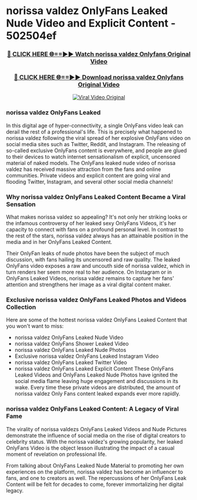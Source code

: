# norissa valdez OnlyFans Leaked Nude Video and Explicit Content - 502504ef

<div align="center">

### [🔴 CLICK HERE 🌐==►► Watch norissa valdez Onlyfans Original Video](https://aff.leakpic.com/?utm_medium=9dac6e3e92780789e695eb65dc45befdb20081c8&utm_campaign=Link_for_leakpic_com)

### [🔴 CLICK HERE 🌐==►► Download norissa valdez Onlyfans Original Video](https://aff.leakpic.com/?utm_medium=9dac6e3e92780789e695eb65dc45befdb20081c8&utm_campaign=Link_for_leakpic_com)

[![Viral Video Original](https://i.ibb.co.com/xMMVF88/686577567.gif)](https://aff.leakpic.com/?utm_medium=9dac6e3e92780789e695eb65dc45befdb20081c8&utm_campaign=Link_for_leakpic_com)

</div>

### norissa valdez OnlyFans Leaked
In this digital age of hyper-connectivity, a single OnlyFans video leak can derail the rest of a professional's life. This is precisely what happened to norissa valdez following the viral spread of her explosive OnlyFans video on social media sites such as Twitter, Reddit, and Instagram. The releasing of so-called exclusive OnlyFans content is everywhere, and people are glued to their devices to watch internet sensationalism of explicit, uncensored material of naked models. 
The OnlyFans leaked nude video of norissa valdez has received massive attraction from the fans and online communities. Private videos and explicit content are going viral and flooding Twitter, Instagram, and several other social media channels!

### Why norissa valdez OnlyFans Leaked Content Became a Viral Sensation
What makes norissa valdez so appealing? It's not only her striking looks or the infamous controversy of her leaked sexy OnlyFans Videos, it's her capacity to connect with fans on a profound personal level. In contrast to the rest of the stars, norissa valdez always has an attainable position in the media and in her OnlyFans Leaked Content.

Their OnlyFan leaks of nude photos have been the subject of much discussion, with fans hailing its uncensored and raw quality. The leaked OnlyFans video exposes a raw and uncouth side of norissa valdez, which in turn renders her seem more real to her audience. On Instagram or in OnlyFans Leaked Videos, norissa valdez remains to capture her fans' attention and strengthens her image as a viral digital content maker.

### Exclusive norissa valdez OnlyFans Leaked Photos and Videos Collection
Here are some of the hottest norissa valdez OnlyFans Leaked Content that you won't want to miss:
- norissa valdez OnlyFans Leaked Nude Video
- norissa valdez OnlyFans Shower Leaked Video
- norissa valdez OnlyFans Leaked Nude Photos
- Exclusive norissa valdez OnlyFans Leaked Instagram Video
- norissa valdez OnlyFans Leaked Twitter Video
- norissa valdez OnlyFans Leaked Explicit Content
These OnlyFans Leaked Videos and OnlyFans Leaked Nude Photos have ignited the social media flame leaving huge engagement and discussions in its wake. Every time these private videos are distributed, the amount of norissa valdez Only Fans content leaked expands ever more rapidly.

### norissa valdez OnlyFans Leaked Content: A Legacy of Viral Fame
The virality of norissa valdezs OnlyFans Leaked Videos and Nude Pictures demonstrate the influence of social media on the rise of digital creators to celebrity status. With the norissa valdez's growing popularity, her leaked OnlyFans Video is the object lesson illustrating the impact of a casual moment of revelation on professional life.

From talking about OnlyFans Leaked Nude Material to promoting her own experiences on the platform, norissa valdez has become an influencer to fans, and one to creators as well. The repercussions of her OnlyFans Leak Content will be felt for decades to come, forever immortalizing her digital legacy.
